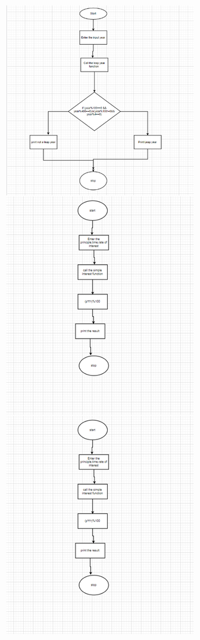 ![](https://github.com/99003539/Calculator/blob/main/Architecture/Behavioural_diagram/leap%20year.PNG)
![](https://github.com/99003539/Calculator/blob/main/Architecture/Behavioural_diagram/interest.PNG)
![](https://github.com/99003539/Calculator/blob/main/Architecture/Behavioural_diagram/interest.PNG)

